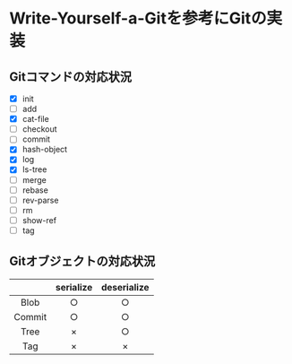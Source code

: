 # Write-Yourself-a-Gitを参考にGitの実装 
## Gitコマンドの対応状況
- [x] init
- [ ] add
- [x] cat-file
- [ ] checkout
- [ ] commit
- [x] hash-object
- [x] log
- [x] ls-tree
- [ ] merge
- [ ] rebase
- [ ] rev-parse
- [ ] rm
- [ ] show-ref
- [ ] tag

## Gitオブジェクトの対応状況
|  | serialize | deserialize |
|:----:|:----:|:----:|
| Blob | ○ | ○ |
| Commit | ○  | ○ |
| Tree | × |○|
| Tag | × | × |

